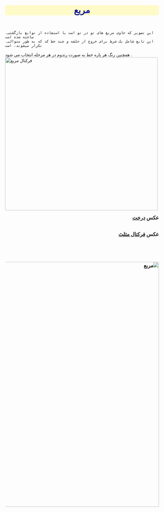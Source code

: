 <html>
<head>
    <title>فرکتال مربع</title>
</head>
<body>
<h1 style="text-align: center; font-family: Tahoma; color: rgb(19, 21, 149); background-color: rgba(255, 250, 162, 0.565);">مربع</h1>
<br>

    .این تصویر که حاوی مربع های تو در تو است با استفاده از توابع بازگشتی ساخته شده است 
    .این تابع شامل یک شرط برای خروج از حلقه و چند خط کد که به طور متوالی تکرار میشوند، است
همچنین رنگ هر پاره خط به صورت رندوم در هر مرحله انتخاب می شود . 
<img src="square.png" alt="فرکتال مربع" width="500" >
<br>
<div style="font-weight: bold; font-size: larger;" dir="rtl">
عکس
<a href="file:///C:/git/FC02031/S9/2/treehtml/tree.html">
   درخت
</a>
</div>
<br>
<br>
<div style="font-weight: bold; font-size: larger;" dir="rtl">
    عکس
    <a href="file:///C:/git/FC02031/S9/2/trianglehtml/triangle.html">
       فرکتال مثلث
    </a>
    <br>
    <br>
<br><br>

<br>
<img src="Screenshot 2023-11-11 212449.png" alt="مربع" width="800" >
<br>